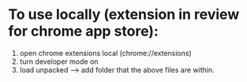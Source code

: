 # To use locally (extension in review for chrome app store):
1. open chrome extensions local (chrome://extensions)
2. turn developer mode on
3. load unpacked --> add folder that the above files are within.
